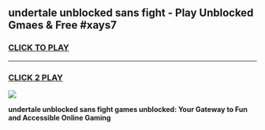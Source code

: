 
## undertale unblocked sans fight - Play Unblocked Gmaes & Free #xays7
<h3>
<a href="https://news.freeplayer.one?title=undertale_unblocked_sans_fight&ref=24F">CLICK TO PLAY</a></h3>
<hr>

<h3>
<a href="https://news.freeplayer.one?title=undertale_unblocked_sans_fight&ref=24F">CLICK 2 PLAY</a>
  
</h3>

<a href="https://news.freeplayer.one?title=undertale_unblocked_sans_fight&ref=24F/"><img src="https://clearcache.store/games.png"></a>


**undertale unblocked sans fight games unblocked: Your Gateway to Fun and Accessible Online Gaming**
